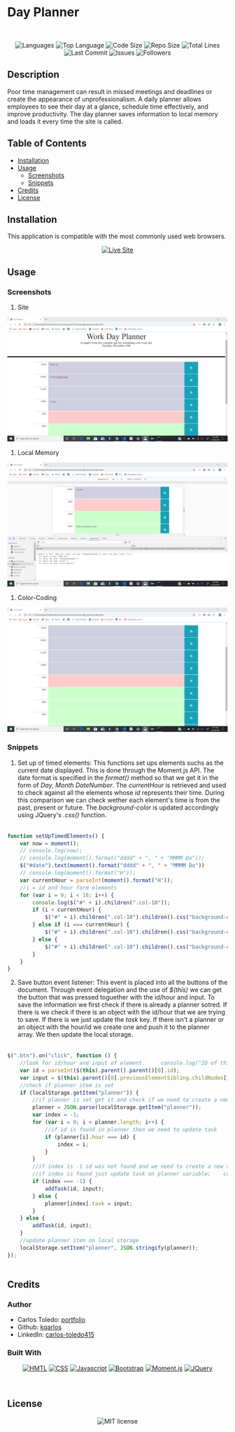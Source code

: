 # Day Planner

</br>
<p align="center">
    <img src="https://img.shields.io/github/languages/count/kqarlos/day-planner?style=for-the-badge" alt="Languages" />
    <img src="https://img.shields.io/github/languages/top/kqarlos/day-planner?style=for-the-badge" alt="Top Language" />
    <img src="https://img.shields.io/github/languages/code-size/kqarlos/day-planner?style=for-the-badge" alt="Code Size" />
    <img src="https://img.shields.io/github/repo-size/kqarlos/day-planner?style=for-the-badge" alt="Repo Size" />   
    <img src="https://img.shields.io/tokei/lines/github/kqarlos/day-planner?style=for-the-badge" alt="Total Lines" />   
    <img src="https://img.shields.io/github/last-commit/kqarlos/day-planner?style=for-the-badge" alt="Last Commit" />  
    <img src="https://img.shields.io/github/issues/kqarlos/day-planner?style=for-the-badge" alt="Issues" />  
    <img src="https://img.shields.io/github/followers/kqarlos?style=social" alt="Followers" />  
</p>

## Description

Poor time management can result in missed meetings and deadlines or create the appearance of unprofessionalism. A daily planner allows employees to see their day at a glance, schedule time effectively, and improve productivity. The day planner saves information to local memory and loads it every time the site is called.

## Table of Contents

* [Installation](#installation)
* [Usage](#usage)
    * [Screenshots](#screenshots)
    * [Snippets](#snippets)
* [Credits](#credits)
* [License](#license)


## Installation

This application is compatible with the most commonly used web browsers.

<p align="center">
    <a href="https://kqarlos.github.io/day-planner"><img src="https://img.shields.io/badge/-👉 See Live Site-success?style=for-the-badge"  alt="Live Site" /></a>
</p>

## Usage 

### Screenshots

1. Site 

![Site](assets/images/site-image.png)

1. Local Memory 

![Local Memory](assets/images/local-memory.png)

1. Color-Coding

![Color-coding](assets/images/color-coding.png)


### Snippets

1. Set up of timed elements: This functions set ups elements suchs as the current date displayed. This is done through the Moment.js API. The date format is specified in the _format()_ method so that we get it in the form of _Day, Month DateNumber_. The _currentHour_ is retrieved and used to check against all the elements whose _id_ represents their time. During this comparison we can check wether each element's time is from the past, present or future. The _background-color_ is updated accordingly using JQuery's _.css()_ function.

```javascript

function setUpTimedElements() {
    var now = moment();
    // console.log(now);
    // console.log(moment().format("dddd" + ", " + "MMMM Do"));
    $("#date").text(moment().format("dddd" + ", " + "MMMM Do"))
    // console.log(moment().format("H"));
    var currentHour = parseInt(moment().format("H"));
    //i = id and hour form elements
    for (var i = 9; i < 18; i++) {
        console.log($("#" + i).children(".col-10"));
        if (i < currentHour) {
            $("#" + i).children(".col-10").children().css("background-color", "rgb(208, 208, 225)");
        } else if (i === currentHour) {
            $("#" + i).children(".col-10").children().css("background-color", "rgb(255, 204, 204)");
        } else {
            $("#" + i).children(".col-10").children().css("background-color", "rgb(204, 255, 204)");
        }
    }
}

```

2. Save button event listener: This event is placed into all the buttons of the document. Through event delegation and the use of _$(this)_ we can get the button that was pressed toguether with the id/hour and input. To save the information we first check if there is already a planner sotred. If there is we check if there is an object with the id/hour that we are trying to save. If there is we just update the _task_ key. If there isn't a planner or an object with the hour/id we create one and push it to the planner array. We then update the local storage.

```javascript

$(".btn").on("click", function () {
    //look for id/hour and input of element.     console.log("ID of this: " +id);
    var id = parseInt($(this).parent().parent()[0].id);
    var input = $(this).parent()[0].previousElementSibling.childNodes[1].value;
    //check if planner item is set
    if (localStorage.getItem("planner")) {
        //if planner is set get it and check if we need to create a new task or update an existing one; console.log(planner);   
        planner = JSON.parse(localStorage.getItem("planner"));
        var index = -1;
        for (var i = 0; i < planner.length; i++) {
            //if id is found in planner then we need to update task
            if (planner[i].hour === id) {
                index = i;
            }
        }
        //if index is -1 id was not found and we need to create a new task to push
        //if index is found just update task on planner variable;    console.log("Index: " + index);
        if (index === -1) {
            addTask(id, input);
        } else {
            planner[index].task = input;
        }
    } else {
        addTask(id, input);
    }
    //update planner iten on local storage
    localStorage.setItem("planner", JSON.stringify(planner));
});
    
```

## Credits 

### Author

- Carlos Toledo: [portfolio](https://professional-portfolio2020.herokuapp.com/)
- Github: [kqarlos](https://www.github.com/kqarlos)
- LinkedIn: [carlos-toledo415](https://www.linkedin.com/in/carlos-toledo415/)

### Built With

<p align="center">
    <a href="https://developer.mozilla.org/en-US/docs/Web/HTML"><img src="https://img.shields.io/badge/-HTML-orange?style=for-the-badge"  alt="HMTL" /></a>
    <a href="https://developer.mozilla.org/en-US/docs/Web/CSS"><img src="https://img.shields.io/badge/-CSS-blue?style=for-the-badge" alt="CSS" /></a>
    <a href="https://www.javascript.com/"><img src="https://img.shields.io/badge/-Javascript-yellow?style=for-the-badge" alt="Javascript" /></a>
    <a href="https://getbootstrap.com/"><img src="https://img.shields.io/badge/-Bootstrap-blueviolet?style=for-the-badge" alt="Bootstrap" /></a>
    <a href="https://momentjs.com/docs/"><img src="https://img.shields.io/badge/-Moment.js-success?style=for-the-badge" alt="Moment.js" /></a>
    <a href="https://jquery.com/"><img src="https://img.shields.io/badge/-JQuery-blue?style=for-the-badge" alt="JQuery" /></a>
</p>
</br>

## License

<p align="center">
    <img align="center" src="https://img.shields.io/github/license/kqarlos/day-planner?style=for-the-badge" alt="MIT license" />
</p>